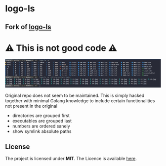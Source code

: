 # logo-ls
## Fork of [logo-ls](https://github.com/Yash-Handa/logo-ls)

# ⚠ This is not good code ⚠

![logo-ls.png](pics/logo-ls.png)

Original repo does not seem to be maintained. This is simply hacked together with minimal Golang knowledge to include certain functionalities not present in the original
- directories are grouped first
- executables are grouped last
- numbers are ordered sanely
- show symlink absolute paths

## License
The project is licensed under **MIT**. The Licence is available [here](/LICENSE).
